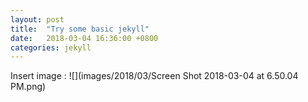 ```yaml
---
layout: post
title:  "Try some basic jekyll"
date:   2018-03-04 16:36:00 +0800
categories: jekyll
---
```


Insert image :
![](images/2018/03/Screen Shot 2018-03-04 at 6.50.04 PM.png)
